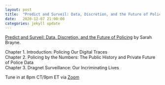 ```yaml
---
layout: post
title:  "Predict and Surveil: Data, Discretion, and the Future of Policing (1/3)"
date:   2020-12-07 21:00:00
categories: jekyll update
---
```


[Predict and Surveil: Data, Discretion, and the Future of Policing](https://bookshop.org/books/predict-and-surveil-data-discretion-and-the-future-of-policing/9780190684099?aid=13448&listref=civic-tech-book-club-reading-list) by Sarah Brayne.

Chapter 1. Introduction: Policing Our Digital Traces  
Chapter 2. Policing by the Numbers: The Public History and Private Future of Police Data  
Chapter 3. Dragnet Surveillance: Our Incriminating Lives  

Tune in at 8pm CT/9pm ET via [Zoom](https://harvard.zoom.us/j/97704612486)
